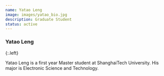 ```yaml
---
name: Yatao Leng
image: images/yatao_bio.jpg
description: Graduate Student
status: active
---
```


### Yatao Leng
{:.left}

Yatao Leng is a first year Master student at ShanghaiTech University. His major is Electronic Science and Technology.


